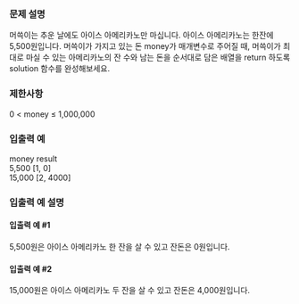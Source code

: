 ### 문제 설명
머쓱이는 추운 날에도 아이스 아메리카노만 마십니다. 아이스 아메리카노는 한잔에 5,500원입니다. 머쓱이가 가지고 있는 돈 money가 매개변수로 주어질 때, 머쓱이가 최대로 마실 수 있는 아메리카노의 잔 수와 남는 돈을 순서대로 담은 배열을 return 하도록 solution 함수를 완성해보세요.

### 제한사항
0 < money ≤ 1,000,000  

### 입출력 예
money	result  
5,500	[1, 0]  
15,000	[2, 4000]  

### 입출력 예 설명
#### 입출력 예 #1
5,500원은 아이스 아메리카노 한 잔을 살 수 있고 잔돈은 0원입니다.
#### 입출력 예 #2
15,000원은 아이스 아메리카노 두 잔을 살 수 있고 잔돈은 4,000원입니다.
